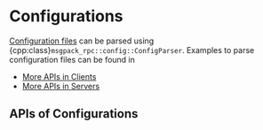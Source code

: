 # Configurations

[Configuration files](configuration_files) can be parsed using
{cpp:class}`msgpack_rpc::config::ConfigParser`.
Examples to parse configuration files can be found in

- [More APIs in Clients](./clients.md#more-apis)
- [More APIs in Servers](./servers.md#more-apis)

## APIs of Configurations

```{doxygenclass} msgpack_rpc::config::ConfigParser

```

```{doxygenclass} msgpack_rpc::config::LoggingConfig

```

```{doxygenclass} msgpack_rpc::config::ClientConfig

```

```{doxygenclass} msgpack_rpc::config::ServerConfig

```

```{doxygenclass} msgpack_rpc::config::MessageParserConfig

```

```{doxygenclass} msgpack_rpc::config::ExecutorConfig

```

```{doxygenclass} msgpack_rpc::config::ReconnectionConfig

```
